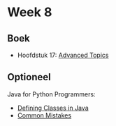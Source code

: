# Week 8

## Boek

-   Hoofdstuk 17: [Advanced Topics](https://books.trinket.io/thinkjava2/chapter17.html)

## Optioneel

Java for Python Programmers:

-   [Defining Classes in Java](https://runestone.academy/runestone/books/published/java4python/Java4Python/definingclasses.html)
-   [Common Mistakes](https://runestone.academy/ns/books/published/java4python/Java4Python/commonmistakes.html)
